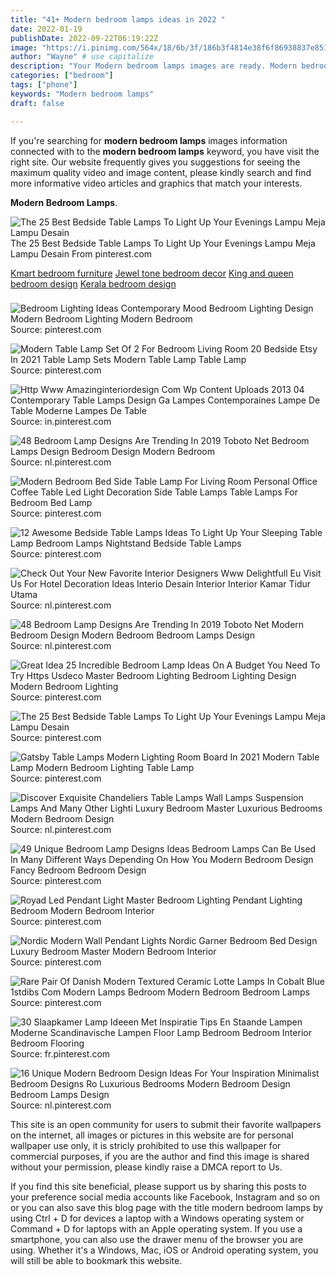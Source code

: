 ```yaml
---
title: "41+ Modern bedroom lamps ideas in 2022 "
date: 2022-01-19
publishDate: 2022-09-22T06:19:22Z
image: "https://i.pinimg.com/564x/18/6b/3f/186b3f4814e38f6f86938837e851eedf.jpg"
author: "Wayne" # use capitalize
description: "Your Modern bedroom lamps images are ready. Modern bedroom lamps are a topic that is being searched for and liked by netizens today. You can Download the Modern bedroom lamps files here. Download all royalty-free images."
categories: ["bedroom"]
tags: ["phone"]
keywords: "Modern bedroom lamps"
draft: false

---
```


If you're searching for **modern bedroom lamps** images information connected with to the **modern bedroom lamps** keyword, you have visit the right  site.  Our website frequently  gives you  suggestions  for seeing  the maximum  quality video and image  content, please kindly search and find more informative video articles and graphics  that match your interests.

**Modern Bedroom Lamps**. 

![The 25 Best Bedside Table Lamps To Light Up Your Evenings Lampu Meja Lampu Desain](https://i.pinimg.com/originals/5f/35/89/5f3589b97012460dd84086e09290dda8.jpg "The 25 Best Bedside Table Lamps To Light Up Your Evenings Lampu Meja Lampu Desain")
The 25 Best Bedside Table Lamps To Light Up Your Evenings Lampu Meja Lampu Desain From pinterest.com

[Kmart bedroom furniture](/kmart-bedroom-furniture/)
[Jewel tone bedroom decor](/jewel-tone-bedroom-decor/)
[King and queen bedroom design](/king-and-queen-bedroom-design/)
[Kerala bedroom design](/kerala-bedroom-design/)



### 

 


![Bedroom Lighting Ideas Contemporary Mood Bedroom Lighting Design Modern Bedroom Lighting Modern Bedroom](https://i.pinimg.com/originals/a6/2d/77/a62d7776edd9a552470e5963a5496de9.png "Bedroom Lighting Ideas Contemporary Mood Bedroom Lighting Design Modern Bedroom Lighting Modern Bedroom")
Source: pinterest.com

 

![Modern Table Lamp Set Of 2 For Bedroom Living Room 20 Bedside Etsy In 2021 Table Lamp Sets Modern Table Lamp Table Lamp](https://i.pinimg.com/736x/50/6c/d3/506cd37977fa68eb8f87a200d540d995.jpg "Modern Table Lamp Set Of 2 For Bedroom Living Room 20 Bedside Etsy In 2021 Table Lamp Sets Modern Table Lamp Table Lamp")
Source: pinterest.com

 

![Http Www Amazinginteriordesign Com Wp Content Uploads 2013 04 Contemporary Table Lamps Design Ga Lampes Contemporaines Lampe De Table Moderne Lampes De Table](https://www.amazinginteriordesign.com/wp-content/uploads/2013/04/Contemporary-Table-Lamps-Design-Galileo-Lighting-Natural-Black-Shade.jpg "Http Www Amazinginteriordesign Com Wp Content Uploads 2013 04 Contemporary Table Lamps Design Ga Lampes Contemporaines Lampe De Table Moderne Lampes De Table")
Source: in.pinterest.com

 

![48 Bedroom Lamp Designs Are Trending In 2019 Toboto Net Bedroom Lamps Design Bedroom Design Modern Bedroom](https://i.pinimg.com/originals/ef/ac/b7/efacb701f5cc5aa6087dc74f6f0b6394.jpg "48 Bedroom Lamp Designs Are Trending In 2019 Toboto Net Bedroom Lamps Design Bedroom Design Modern Bedroom")
Source: nl.pinterest.com

 

![Modern Bedroom Bed Side Table Lamp For Living Room Personal Office Coffee Table Led Light Decoration Side Table Lamps Table Lamps For Bedroom Bed Lamp](https://i.pinimg.com/originals/ae/6a/56/ae6a564c1e57730267ee3165e87beef4.jpg "Modern Bedroom Bed Side Table Lamp For Living Room Personal Office Coffee Table Led Light Decoration Side Table Lamps Table Lamps For Bedroom Bed Lamp")
Source: pinterest.com

 

![12 Awesome Bedside Table Lamps Ideas To Light Up Your Sleeping Table Lamp Bedroom Lamps Nightstand Bedside Table Lamps](https://i.pinimg.com/originals/e7/ae/0d/e7ae0dad99a38d5387b24f4d70710643.jpg "12 Awesome Bedside Table Lamps Ideas To Light Up Your Sleeping Table Lamp Bedroom Lamps Nightstand Bedside Table Lamps")
Source: pinterest.com

 

![Check Out Your New Favorite Interior Designers Www Delightfull Eu Visit Us For Hotel Decoration Ideas Interio Desain Interior Interior Kamar Tidur Utama](https://i.pinimg.com/736x/db/a3/61/dba3616fc4122831f86b31763157cfea.jpg "Check Out Your New Favorite Interior Designers Www Delightfull Eu Visit Us For Hotel Decoration Ideas Interio Desain Interior Interior Kamar Tidur Utama")
Source: nl.pinterest.com

 

![48 Bedroom Lamp Designs Are Trending In 2019 Toboto Net Modern Bedroom Design Modern Bedroom Bedroom Lamps Design](https://i.pinimg.com/originals/cd/2e/72/cd2e72df521fa482b713aaf924b5d2b9.jpg "48 Bedroom Lamp Designs Are Trending In 2019 Toboto Net Modern Bedroom Design Modern Bedroom Bedroom Lamps Design")
Source: nl.pinterest.com

 

![Great Idea 25 Incredible Bedroom Lamp Ideas On A Budget You Need To Try Https Usdeco Master Bedroom Lighting Bedroom Lighting Design Modern Bedroom Lighting](https://i.pinimg.com/originals/0e/e1/27/0ee12747bd718b4a4387c337fd6caaae.jpg "Great Idea 25 Incredible Bedroom Lamp Ideas On A Budget You Need To Try Https Usdeco Master Bedroom Lighting Bedroom Lighting Design Modern Bedroom Lighting")
Source: pinterest.com

 

![The 25 Best Bedside Table Lamps To Light Up Your Evenings Lampu Meja Lampu Desain](https://i.pinimg.com/originals/5f/35/89/5f3589b97012460dd84086e09290dda8.jpg "The 25 Best Bedside Table Lamps To Light Up Your Evenings Lampu Meja Lampu Desain")
Source: pinterest.com

 

![Gatsby Table Lamps Modern Lighting Room Board In 2021 Modern Table Lamp Modern Bedroom Lighting Table Lamp](https://i.pinimg.com/736x/48/71/27/487127e0d1355f191a9d52f19c303f42.jpg "Gatsby Table Lamps Modern Lighting Room Board In 2021 Modern Table Lamp Modern Bedroom Lighting Table Lamp")
Source: pinterest.com

 

![Discover Exquisite Chandeliers Table Lamps Wall Lamps Suspension Lamps And Many Other Lighti Luxury Bedroom Master Luxurious Bedrooms Modern Bedroom Design](https://i.pinimg.com/564x/27/fb/43/27fb4392af8c610a365bea21cec91ec8.jpg "Discover Exquisite Chandeliers Table Lamps Wall Lamps Suspension Lamps And Many Other Lighti Luxury Bedroom Master Luxurious Bedrooms Modern Bedroom Design")
Source: nl.pinterest.com

 

![49 Unique Bedroom Lamp Designs Ideas Bedroom Lamps Can Be Used In Many Different Ways Depending On How You Modern Bedroom Design Fancy Bedroom Bedroom Design](https://i.pinimg.com/originals/af/dd/09/afdd09ba9ed91f8ee71ebed6c0dc126a.jpg "49 Unique Bedroom Lamp Designs Ideas Bedroom Lamps Can Be Used In Many Different Ways Depending On How You Modern Bedroom Design Fancy Bedroom Bedroom Design")
Source: pinterest.com

 

![Royad Led Pendant Light Master Bedroom Lighting Pendant Lighting Bedroom Modern Bedroom Interior](https://i.pinimg.com/originals/a4/91/3f/a4913f2f7c5ded44d687afbcb41af0cf.jpg "Royad Led Pendant Light Master Bedroom Lighting Pendant Lighting Bedroom Modern Bedroom Interior")
Source: pinterest.com

 

![Nordic Modern Wall Pendant Lights Nordic Garner Bedroom Bed Design Luxury Bedroom Master Modern Bedroom Interior](https://i.pinimg.com/originals/5f/69/6f/5f696f740e9ea4a1aa35c1711ad0e493.jpg "Nordic Modern Wall Pendant Lights Nordic Garner Bedroom Bed Design Luxury Bedroom Master Modern Bedroom Interior")
Source: pinterest.com

 

![Rare Pair Of Danish Modern Textured Ceramic Lotte Lamps In Cobalt Blue 1stdibs Com Modern Lamps Bedroom Modern Bedroom Bedroom Lamps](https://i.pinimg.com/originals/41/1a/4c/411a4cd74ebf3429d6ca8c53b24bc6e4.jpg "Rare Pair Of Danish Modern Textured Ceramic Lotte Lamps In Cobalt Blue 1stdibs Com Modern Lamps Bedroom Modern Bedroom Bedroom Lamps")
Source: pinterest.com

 

![30 Slaapkamer Lamp Ideeen Met Inspiratie Tips En Staande Lampen Moderne Scandinavische Lampen Floor Lamp Bedroom Bedroom Interior Bedroom Flooring](https://i.pinimg.com/564x/77/88/6c/77886ccea0675c7dde8cee2e04b31937.jpg "30 Slaapkamer Lamp Ideeen Met Inspiratie Tips En Staande Lampen Moderne Scandinavische Lampen Floor Lamp Bedroom Bedroom Interior Bedroom Flooring")
Source: fr.pinterest.com

 

![16 Unique Modern Bedroom Design Ideas For Your Inspiration Minimalist Bedroom Designs Ro Luxurious Bedrooms Modern Bedroom Design Bedroom Lamps Design](https://i.pinimg.com/564x/18/6b/3f/186b3f4814e38f6f86938837e851eedf.jpg "16 Unique Modern Bedroom Design Ideas For Your Inspiration Minimalist Bedroom Designs Ro Luxurious Bedrooms Modern Bedroom Design Bedroom Lamps Design")
Source: nl.pinterest.com

 

This site is an open community for users to submit their favorite wallpapers on the internet, all images or pictures in this website are for personal wallpaper use only, it is stricly prohibited to use this wallpaper for commercial purposes, if you are the author and find this image is shared without your permission, please kindly raise a DMCA report to Us.

If you find this site beneficial, please support us by sharing this posts to your preference social media accounts like Facebook, Instagram and so on or you can also save this blog page with the title modern bedroom lamps by using Ctrl + D for devices a laptop with a Windows operating system or Command + D for laptops with an Apple operating system. If you use a smartphone, you can also use the drawer menu of the browser you are using. Whether it's a Windows, Mac, iOS or Android operating system, you will still be able to bookmark this website.
